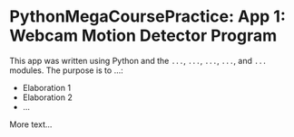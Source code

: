 # PythonMegaCoursePractice: App 1: Webcam Motion Detector Program
This app was written using Python and the ```...```, ```...```, ```...```, ```...```, and ```...``` modules. The purpose is to ...:
* Elaboration 1
* Elaboration 2
* ...

More text...